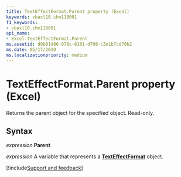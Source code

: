 ```yaml
---
title: TextEffectFormat.Parent property (Excel)
keywords: vbaxl10.chm118001
f1_keywords:
- vbaxl10.chm118001
api_name:
- Excel.TextEffectFormat.Parent
ms.assetid: d9b81d86-978c-6161-d708-c3e1b7cd70b2
ms.date: 05/17/2019
ms.localizationpriority: medium
---
```



# TextEffectFormat.Parent property (Excel)

Returns the parent object for the specified object. Read-only.


## Syntax

_expression_.**Parent**

_expression_ A variable that represents a **[TextEffectFormat](Excel.TextEffectFormat.md)** object.



[!include[Support and feedback](~/includes/feedback-boilerplate.md)]
